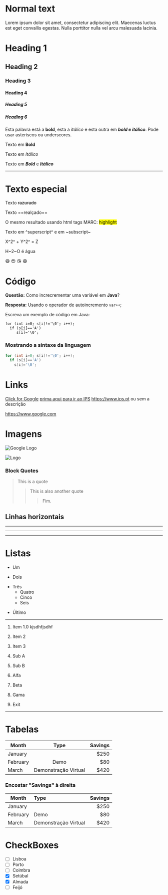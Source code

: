 
# Normal text

Lorem ipsum dolor sit amet, consectetur adipiscing elit. Maecenas luctus  est eget convallis egestas. Nulla porttitor nulla vel arcu malesuada lacinia.

# Heading 1
## Heading 2
### Heading 3
#### Heading 4
##### Heading 5
##### Heading 6

Esta palavra está a **bold**, esta a _itálico_ e esta outra em ***bold e itálico***. Pode usar asteriscos ou underscores.

Texto em **Bold**

Texto em *Itálico*

Texto em ***Bold*** e ___Itálico___

***

# Texto especial

Texto ~~razurado~~

Texto ==realçado==

O mesmo resultado usando html tags MARC: <mark>highlight</mark> 

Texto em ^superscript^ e em ~subscript~

X^2^ + Y^2^ = Z

H~2~O é água

:smile: :heart_eyes: :kissing_heart:
😄

# Código

**Questão:** Como increcrementar uma variável em **Java**?

**Resposta:** Usando o operador de autoincremento `var++`;

Escreva um exemplo de código em Java:

```
for (int i=0; s[i]!='\0'; i++);
  if (s[i]=='A')
     s[i]='\0';
```

### Mostrando a sintaxe da linguagem
```java
for (int i=0; s[i]!='\0'; i++);
  if (s[i]=='A')
    s[i]='\0';
```

# Links

[Click for Google](https://www.google.com)
[prima aqui para ir ao IPS](https://www.ips.pt)
<https://www.ips.pt>
ou sem a descrição

<https://www.google.com>

# Imagens

![Google Logo](https://api.freelogodesign.org/assets/blog/img/201811071357423762013.png)

![Logo](https://api.freelogodesign.org/assets/blog/img/201811071357423762013.png)

### Block Quotes

> This is a quote
>> This is also another quote
>>> Fim.

## Linhas horizontais

***

---

___

# Listas

* Um
+ Dois
- Três
    * Quatro
	+ Cinco
	+ Seis

+ Último

---

1. Item 1.0 kjsdhfjsdhf

2. Item 2

3. Item 3

1. Sub A

2. Sub B

1. Alfa

2. Beta

3. Gama

4. Exit

---

# Tabelas

| Month      | Type | Savings |
|  --- |  :---: | -----:   |
| January |    |$250       |
| February | Demo| $80 |
| March | Demonstração Virtual | $420 |

### Encostar "Savings" à direita

| Month | Type | Savings |
|  --------  |  :--- | -----:  |
| January | |$250 |
| February | Demo| $80 |
| March | Demonstração Virtual | $420 |

# CheckBoxes

- [ ] Lisboa
- [ ] Porto
- [ ] Coimbra
- [x] Setúbal
- [x] Almada
- [ ] Feijó
